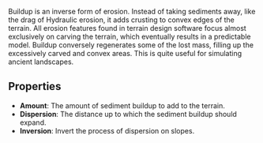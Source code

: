 Buildup is an inverse form of erosion. Instead of taking sediments away, like the drag of Hydraulic erosion, it adds crusting to convex edges of the terrain. All erosion features found in terrain design software focus almost exclusively on carving the terrain, which eventually results in a predictable model. Buildup conversely regenerates some of the lost mass, filling up the excessively carved and convex areas. This is quite useful for simulating ancient landscapes.

## Properties

- **Amount**: The amount of sediment buildup to add to the terrain.
- **Dispersion**: The distance up to which the sediment buildup should expand.
- **Inversion**: Invert the process of dispersion on slopes.